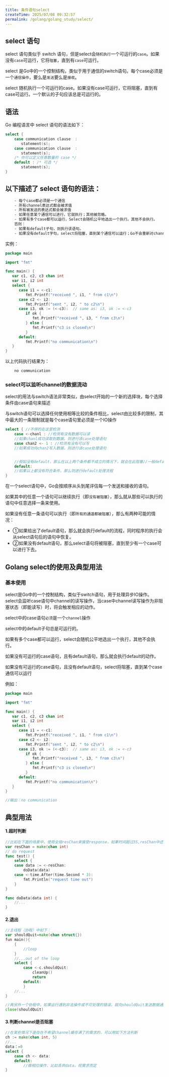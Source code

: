 ```yaml
---
title: 条件语句select
createTime: 2025/07/08 09:32:57
permalink: /golang/golang_study/select/
---
```

## select 语句

select 语句类似于 switch 语句，但是select会`随机执行`一个可运行的`case`。如果没有`case`可运行，它将`阻塞`，直到有`case`可运行。

select 是Go中的一个控制结构，类似于用于通信的switch语句。每个case必须是一个`通信操作`，要么是`发送`要么是`接收`。

select 随机执行一个可运行的case。如果没有case可运行，它将阻塞，直到有case可运行。一个默认的子句应该总是可运行的。

## 语法

Go 编程语言中 select 语句的语法如下：

```go
select {
    case communication clause  :
       statement(s);      
    case communication clause  :
       statement(s);
    /* 你可以定义任意数量的 case */
    default : /* 可选 */
       statement(s);
} 
```

## 以下描述了 select 语句的语法：

```txt
    - 每个case都必须是一个通信
    - 所有channel表达式都会被求值
    - 所有被发送的表达式都会被求值
    - 如果任意某个通信可以进行，它就执行；其他被忽略。
    - 如果有多个case都可以运行，Select会随机公平地选出一个执行。其他不会执行。
    否则：
    - 如果有default子句，则执行该语句。
    - 如果没有default字句，select将阻塞，直到某个通信可以运行；Go不会重新对channel或值进行求值。 
```

实例：

```go
package main

import "fmt"

func main() {
   var c1, c2, c3 chan int
   var i1, i2 int
   select {
      case i1 = <-c1:
         fmt.Printf("received ", i1, " from c1\n")
      case c2 <- i2:
         fmt.Printf("sent ", i2, " to c2\n")
      case i3, ok := (<-c3):  // same as: i3, ok := <-c3
         if ok {
            fmt.Printf("received ", i3, " from c3\n")
         } else {
            fmt.Printf("c3 is closed\n")
         }
      default:
         fmt.Printf("no communication\n")
   }    
} 
```
以上代码执行结果为：
```txt
    no communication  
```

### select可以监听channel的数据流动

select的用法与switch语法非常类似，由select开始的一个新的选择块，每个选择条件由case语句来描述

与switch语句可以选择任何使用相等比较的条件相比，select由比较多的限制，其中最大的一条限制就是每个case语句里必须是一个IO操作
```go
select { //不停的在这里检测
    case <-chanl : //检测有没有数据可以读
    //如果chanl成功读取到数据，则进行该case处理语句
    case chan2 <- 1 : //检测有没有可以写
    //如果成功向chan2写入数据，则进行该case处理语句


    //假如没有default，那么在以上两个条件都不成立的情况下，就会在此阻塞//一般default会不写在里面，select中的default子句总是可运行的，因为会很消耗CPU资源
    default:
    //如果以上都没有符合条件，那么则进行default处理流程
} 
```

在一个select语句中，Go会按顺序从头到尾评估每一个发送和接收的语句。

如果其中的任意一个语句可以继续执行（即`没有被阻塞`），那么就从那些可以执行的语句中任意选择一条来使用。

如果没有任意一条语句可以执行（即`所有的通道都被阻塞`），那么有两种可能的情况：

 - ①如果给出了default语句，那么就会执行default的流程，同时程序的执行会从select语句后的语句中恢复。
 - ②如果没有default语句，那么select语句将被阻塞，直到至少有一个case可以进行下去。

## Golang select的使用及典型用法

### 基本使用

select是Go中的一个控制结构，类似于switch语句，用于处理异步IO操作。select会监听case语句中channel的读写操作，当case中channel读写操作为非阻塞状态（即能读写）时，将会触发相应的动作。

select中的case语句`必须`是一个`channel`操作

select中的default子句总是可运行的。

如果有多个case都可以运行，select会随机公平地选出一个执行，其他不会执行。

如果没有可运行的case语句，且有default语句，那么就会执行default的动作。

如果没有可运行的case语句，且没有default语句，select将阻塞，直到某个case通信可以运行

例如：
```go
package main

import "fmt"

func main() {
   var c1, c2, c3 chan int
   var i1, i2 int
   select {
      case i1 = <-c1:
         fmt.Printf("received ", i1, " from c1\n")
      case c2 <- i2:
         fmt.Printf("sent ", i2, " to c2\n")
      case i3, ok := (<-c3):  // same as: i3, ok := <-c3
         if ok {
            fmt.Printf("received ", i3, " from c3\n")
         } else {
            fmt.Printf("c3 is closed\n")
         }
      default:
         fmt.Printf("no communication\n")
   }    
}

//输出：no communication 
```

## 典型用法

#### 1.超时判断
```go
//比如在下面的场景中，使用全局resChan来接受response，如果时间超过3S,resChan中还没有数据返回，则第二条case将执行
var resChan = make(chan int)
// do request
func test() {
    select {
    case data := <-resChan:
        doData(data)
    case <-time.After(time.Second * 3):
        fmt.Println("request time out")
    }
}

func doData(data int) {
    //...
}
```

#### 2.退出
```go
//主线程（协程）中如下：
var shouldQuit=make(chan struct{})
fun main(){
    {
        //loop
    }
    //...out of the loop
    select {
        case <-c.shouldQuit:
            cleanUp()
            return
        default:
        }
    //...
}

//再另外一个协程中，如果运行遇到非法操作或不可处理的错误，就向shouldQuit发送数据通知程序停止运行
close(shouldQuit)
```

#### 3.判断channel是否阻塞
```go
//在某些情况下是存在不希望channel缓存满了的需求的，可以用如下方法判断
ch := make(chan int, 5)
//...
data：=0
select {
    case ch <- data:
    default:
        //做相应操作，比如丢弃data。视需求而定
} 
```